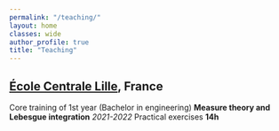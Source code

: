 ```yaml
---
permalink: "/teaching/"
layout: home
classes: wide
author_profile: true
title: "Teaching"
---
```


## [École Centrale Lille](https://centralelille.fr/), France

Core training of 1st year (Bachelor in engineering)
**Measure theory and Lebesgue integration**   *2021-2022*
Practical exercises **14h**
